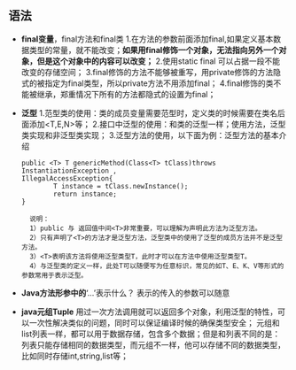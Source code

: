## 语法
- **final变量**，final方法和final类
  1.在方法的参数前面添加final,如果定义基本数据类型的常量，就不能改变；**如果用final修饰一个对象，无法指向另外一个对象，但是这个对象中的内容可以改变；**
  2.使用static final 可以占据一段不能改变的存储空间；
  3.final修饰的方法不能够被重写，用private修饰的方法隐式的被指定为final类型，所以private方法不用添加final；
  4.final修饰的类不能被继承，郑重情况下所有的方法都隐式的设置为final；

- **泛型**
  1.范型类的使用：类的成员变量需要范型时，定义类的时候需要在类名后面添加<T,E,N>等；
  2.接口中泛型的使用：和类的泛型一样；使用方法，泛型类实现和非泛型类实现；
  3.泛型方法的使用，以下面为例：泛型方法的基本介绍
    ```
    public <T> T genericMethod(Class<T> tClass)throws InstantiationException ,
    IllegalAccessException{
            T instance = tClass.newInstance();
            return instance;
    }
    ```

        说明：
        1）public 与 返回值中间<T>非常重要，可以理解为声明此方法为泛型方法。
        2）只有声明了<T>的方法才是泛型方法，泛型类中的使用了泛型的成员方法并不是泛型方法。
        3）<T>表明该方法将使用泛型类型T，此时才可以在方法中使用泛型类型T。
        4）与泛型类的定义一样，此处T可以随便写为任意标识，常见的如T、E、K、V等形式的参数常用于表示泛型。
- **Java方法形参中的**‘...’表示什么？ 
  表示的传入的参数可以随意


- **java元组Tuple**
  用过一次方法调用就可以返回多个对象，利用泛型的特性，可以一次性解决类似的问题，同时可以保证编译时候的确保类型安全；
  元组和list列表一样，都可以用于数据存储，包含多个数据；但是和列表不同的是：列表只能存储相同的数据类型，而元组不一样，他可以存储不同的数据类型，比如同时存储int,string,list等；